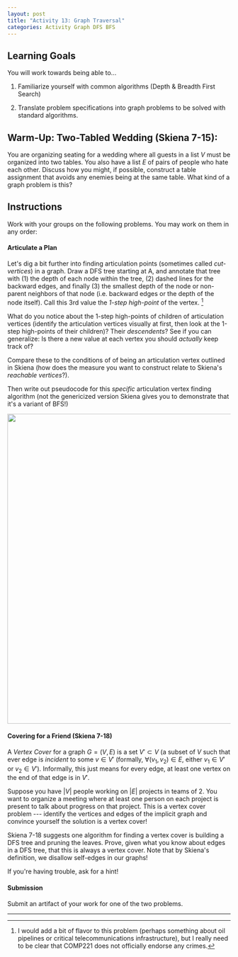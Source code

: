 ```yaml
---
layout: post
title: "Activity 13: Graph Traversal"
categories: Activity Graph DFS BFS
---
```


## Learning Goals

You will work towards being able to...

1. Familiarize yourself with common algorithms (Depth \& Breadth First Search)

2. Translate problem specifications into graph problems to be solved with standard algorithms.

## Warm-Up: Two-Tabled Wedding (Skiena 7-15): 
You are organizing seating for a wedding where all guests in a list $V$ must be organized into two tables. You also have a list $E$ of pairs of people who hate each other. Discuss how you might, if possible, construct a table assignment that avoids any enemies being at the same table. What kind of a graph problem is this?

## Instructions
Work with your groups on the following problems. You may work on them in any order:

#### Articulate a Plan 

Let's dig a bit further into finding articulation points (sometimes called *cut-vertices*) in a graph. Draw a DFS tree starting at A, and annotate that tree with (1) the depth of each node within the tree, (2) dashed lines for the backward edges, and finally (3) the smallest depth of the node or non-parent neighbors of that node (i.e. backward edges or the depth of the node itself). Call this 3rd value the *1-step high-point* of the vertex. [^1]

What do you notice about the 1-step high-points of children of articulation vertices (identify the articulation vertices visually at first, then look at the 1-step high-points of their children)? Their *descendents*? See if you can generalize: Is there a new value at each vertex you should *actually* keep track of?

Compare these to the conditions of of being an articulation vertex outlined in Skiena (how does the measure you want to construct relate to Skiena's *reachable vertices*?).

Then write out pseudocode for this *specific* articulation vertex finding algorithm (not the genericized version Skiena gives you to demonstrate that it's a variant of BFS!) 

<img src="{{ site.url }}/assets/imgs/articulation.png" width="700" />

#### Covering for a Friend (Skiena 7-18)
A *Vertex Cover* for a graph $G = (V, E)$ is a set $V' \subset V$ (a subset of $V$ such that ever edge is *incident* to some $v \in V'$ (formally, $\forall (v_1, v_2) \in E$, either $v_1 \in V'$ or $v_2 \in V'$). Informally, this just means for every edge, at least one vertex on the end of that edge is in $V'$.

Suppose you have $\lvert V \rvert$ people working on $\lvert E \rvert$ projects in teams of 2. You want to organize a meeting where at least one person on each project is present to talk about progress on that project. This is a vertex cover problem --- identify the vertices and edges of the implicit graph and convince yourself the solution is a vertex cover!

Skiena 7-18 suggests one algorithm for finding a vertex cover is building a DFS tree and pruning the leaves. Prove, given what you know about edges in a DFS tree, that this is always a vertex cover. Note that by Skiena's definition, we disallow self-edges in our graphs!

If you're having trouble, ask for a hint! 

#### Submission
Submit an artifact of your work for one of the two problems.

---
[^1]: I would add a bit of flavor to this problem (perhaps something about oil pipelines or critical telecommunications infrastructure), but I really need to be clear that COMP221 does not officially endorse any crimes. 

